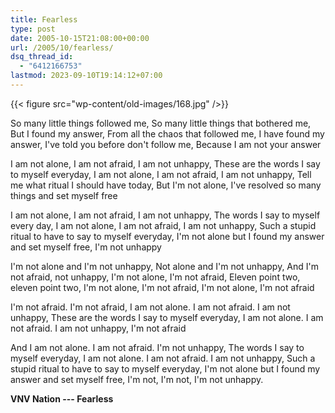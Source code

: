 ```yaml
---
title: Fearless
type: post
date: 2005-10-15T21:08:00+00:00
url: /2005/10/fearless/
dsq_thread_id:
  - "6412166753"
lastmod: 2023-09-10T19:14:12+07:00
---
```

{{< figure src="wp-content/old-images/168.jpg" />}}

So many little things followed me, So many little things that bothered me, But I found my answer, From all the chaos that followed me, I have found my answer, I've told you before don't follow me, Because I am not your answer

I am not alone, I am not afraid, I am not unhappy, These are the words I say to myself everyday, I am not alone, I am not afraid, I am not unhappy, Tell me what ritual I should have today, But I'm not alone, I've resolved so many things and set myself free

I am not alone, I am not afraid, I am not unhappy, The words I say to myself every day, I am not alone, I am not afraid, I am not unhappy, Such a stupid ritual to have to say to myself everyday, I'm not alone but I found my answer and set myself free, I'm not unhappy

I'm not alone and I'm not unhappy, Not alone and I'm not unhappy, And I'm not afraid, not unhappy, I'm not alone, I'm not afraid, Eleven point two, eleven point two, I'm not alone, I'm not afraid, I'm not alone, I'm not afraid

I'm not afraid. I'm not afraid, I am not alone. I am not afraid. I am not unhappy, These are the words I say to myself everyday, I am not alone. I am not afraid. I am not unhappy, I'm not afraid

And I am not alone. I am not afraid. I'm not unhappy, The words I say to myself everyday, I am not alone. I am not afraid. I am not unhappy, Such a stupid ritual to have to say to myself everyday, I'm not alone but I found my answer and set myself free, I'm not, I'm not, I'm not unhappy.

**VNV Nation --- Fearless**
